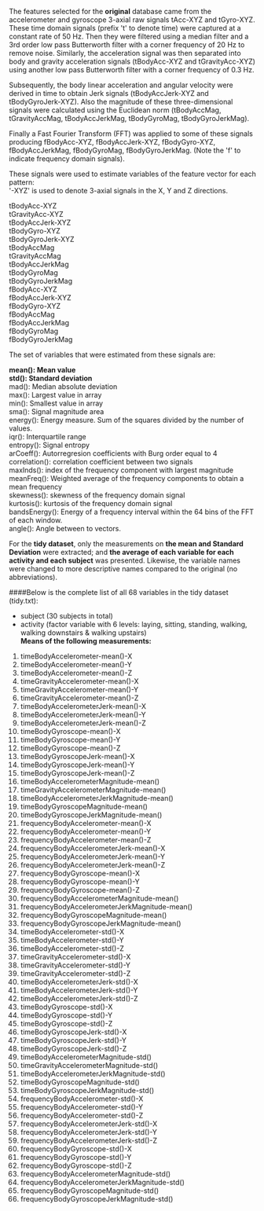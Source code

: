 
The features selected for the **original** database came from the accelerometer and gyroscope 3-axial raw signals tAcc-XYZ and tGyro-XYZ. These time domain signals (prefix 't' to denote time) were captured at a constant rate of 50 Hz. Then they were filtered using a median filter and a 3rd order low pass Butterworth filter with a corner frequency of 20 Hz to remove noise. Similarly, the acceleration signal was then separated into body and gravity acceleration signals (tBodyAcc-XYZ and tGravityAcc-XYZ) using another low pass Butterworth filter with a corner frequency of 0.3 Hz. 

Subsequently, the body linear acceleration and angular velocity were derived in time to obtain Jerk signals (tBodyAccJerk-XYZ and tBodyGyroJerk-XYZ). Also the magnitude of these three-dimensional signals were calculated using the Euclidean norm (tBodyAccMag, tGravityAccMag, tBodyAccJerkMag, tBodyGyroMag, tBodyGyroJerkMag). 

Finally a Fast Fourier Transform (FFT) was applied to some of these signals producing fBodyAcc-XYZ, fBodyAccJerk-XYZ, fBodyGyro-XYZ, fBodyAccJerkMag, fBodyGyroMag, fBodyGyroJerkMag. (Note the 'f' to indicate frequency domain signals). 

These signals were used to estimate variables of the feature vector for each pattern:  
'-XYZ' is used to denote 3-axial signals in the X, Y and Z directions.

tBodyAcc-XYZ  
tGravityAcc-XYZ  
tBodyAccJerk-XYZ  
tBodyGyro-XYZ  
tBodyGyroJerk-XYZ  
tBodyAccMag  
tGravityAccMag  
tBodyAccJerkMag  
tBodyGyroMag  
tBodyGyroJerkMag  
fBodyAcc-XYZ  
fBodyAccJerk-XYZ  
fBodyGyro-XYZ  
fBodyAccMag  
fBodyAccJerkMag  
fBodyGyroMag  
fBodyGyroJerkMag  

The set of variables that were estimated from these signals are: 

**mean(): Mean value**  
**std(): Standard deviation**  
mad(): Median absolute deviation   
max(): Largest value in array  
min(): Smallest value in array  
sma(): Signal magnitude area  
energy(): Energy measure. Sum of the squares divided by the number of values.   
iqr(): Interquartile range   
entropy(): Signal entropy  
arCoeff(): Autorregresion coefficients with Burg order equal to 4  
correlation(): correlation coefficient between two signals  
maxInds(): index of the frequency component with largest magnitude  
meanFreq(): Weighted average of the frequency components to obtain a mean frequency  
skewness(): skewness of the frequency domain signal   
kurtosis(): kurtosis of the frequency domain signal   
bandsEnergy(): Energy of a frequency interval within the 64 bins of the FFT of each window.  
angle(): Angle between to vectors.


For the **tidy dataset**, only the measurements on **the mean and Standard Deviation** were extracted; and **the average of each variable for each activity and each subject** was presented. Likewise, the variable names were changed to more descriptive names compared to the original (no abbreviations).


####Below is the complete list of all 68 variables in the tidy dataset (tidy.txt):

- subject (30 subjects in total) 
- activity (factor variable with 6 levels: laying, sitting, standing, walking, walking downstairs & walking upstairs)   
 **Means of the following measurements:**
1. timeBodyAccelerometer-mean()-X               
1. timeBodyAccelerometer-mean()-Y            
1. timeBodyAccelerometer-mean()-Z 
1. timeGravityAccelerometer-mean()-X             
1. timeGravityAccelerometer-mean()-Y            
1. timeGravityAccelerometer-mean()-Z             
1. timeBodyAccelerometerJerk-mean()-X            
1. timeBodyAccelerometerJerk-mean()-Y            
1. timeBodyAccelerometerJerk-mean()-Z            
1. timeBodyGyroscope-mean()-X                   
1. timeBodyGyroscope-mean()-Y                    
1. timeBodyGyroscope-mean()-Z                   
1. timeBodyGyroscopeJerk-mean()-X                
1. timeBodyGyroscopeJerk-mean()-Y                
1. timeBodyGyroscopeJerk-mean()-Z               
1. timeBodyAccelerometerMagnitude-mean()        
1. timeGravityAccelerometerMagnitude-mean()     
1. timeBodyAccelerometerJerkMagnitude-mean()     
1. timeBodyGyroscopeMagnitude-mean()             
1. timeBodyGyroscopeJerkMagnitude-mean()         
1. frequencyBodyAccelerometer-mean()-X           
1. frequencyBodyAccelerometer-mean()-Y          
1. frequencyBodyAccelerometer-mean()-Z           
1. frequencyBodyAccelerometerJerk-mean()-X       
1. frequencyBodyAccelerometerJerk-mean()-Y       
1. frequencyBodyAccelerometerJerk-mean()-Z      
1. frequencyBodyGyroscope-mean()-X               
1. frequencyBodyGyroscope-mean()-Y               
1. frequencyBodyGyroscope-mean()-Z               
1. frequencyBodyAccelerometerMagnitude-mean()    
1. frequencyBodyAccelerometerJerkMagnitude-mean()
1. frequencyBodyGyroscopeMagnitude-mean()  
1. frequencyBodyGyroscopeJerkMagnitude-mean()      
1. timeBodyAccelerometer-std()-X                 
1. timeBodyAccelerometer-std()-Y                
1. timeBodyAccelerometer-std()-Z                 
1. timeGravityAccelerometer-std()-X              
1. timeGravityAccelerometer-std()-Y              
1. timeGravityAccelerometer-std()-Z              
1. timeBodyAccelerometerJerk-std()-X             
1. timeBodyAccelerometerJerk-std()-Y             
1. timeBodyAccelerometerJerk-std()-Z             
1. timeBodyGyroscope-std()-X                     
1. timeBodyGyroscope-std()-Y                    
1. timeBodyGyroscope-std()-Z                     
1. timeBodyGyroscopeJerk-std()-X                 
1. timeBodyGyroscopeJerk-std()-Y                 
1. timeBodyGyroscopeJerk-std()-Z                 
1. timeBodyAccelerometerMagnitude-std()          
1. timeGravityAccelerometerMagnitude-std()       
1. timeBodyAccelerometerJerkMagnitude-std()      
1. timeBodyGyroscopeMagnitude-std()              
1. timeBodyGyroscopeJerkMagnitude-std()          
1. frequencyBodyAccelerometer-std()-X            
1. frequencyBodyAccelerometer-std()-Y            
1. frequencyBodyAccelerometer-std()-Z            
1. frequencyBodyAccelerometerJerk-std()-X        
1. frequencyBodyAccelerometerJerk-std()-Y        
1. frequencyBodyAccelerometerJerk-std()-Z        
1. frequencyBodyGyroscope-std()-X                
1. frequencyBodyGyroscope-std()-Y                
1. frequencyBodyGyroscope-std()-Z                
1. frequencyBodyAccelerometerMagnitude-std()     
1. frequencyBodyAccelerometerJerkMagnitude-std() 
1. frequencyBodyGyroscopeMagnitude-std()        
1. frequencyBodyGyroscopeJerkMagnitude-std() 